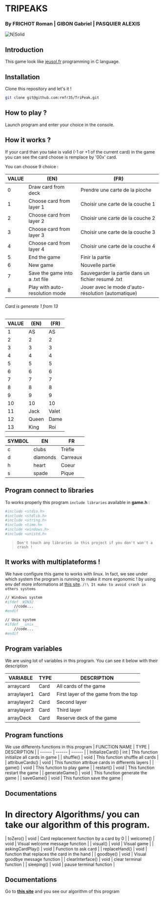 # TRIPEAKS 
### By FRICHOT Roman | GIBON Gabriel | PASQUIER ALEXIS

![N|Solid](https://www.polesup-delasalle.fr/wp-content/uploads/sites/5/2020/01/Sticker-Fili%C3%A8re-SI_Publi%C3%A9-250x250.jpg) 

## Introduction
This game look like [jeusol.fr](https://www.jeusol.fr/tripeaks) programming in C language.

## Installation
Clone this repository and let's it !

```sh
git clone git@github.com:rmfr35/TriPeak.git
```
## How to play ?
Launch program and enter your choice in the console.

## How it works ?
If your card than you take is valid (-1 or +1 of the current card) in the game you can see the card choose is remplace by '00x' card. 

You can choose 9 choice : 

| VALUE | (EN) | (FR) |
| ------ | ------ | ------ |
| 0 |  Draw card from deck | Prendre une carte de la pioche | 
| 1 |  Choose card from layer 1 | Choisir une carte de la couche 1 | 
| 2 |  Choose card from layer 2 | Choisir une carte de la couche 2 | 
| 3 |  Choose card from layer 3 | Choisir une carte de la couche 3 | 
| 4 |  Choose card from layer 4 | Choisir une carte de la couche 4 | 
| 5 |  End the game | Finir la partie |
| 6 |  New game | Nouvelle partie |
| 7 |  Save the game into a .txt file | Sauvegarder la partie dans un fichier resumé .txt | 
| 8 |  Play with auto-resolution mode | Jouer avec le mode d'auto-résolution (automatique) | 


###### Card is generate 1 from 13
| VALUE | (EN) | (FR) |
| ------ | ------ | ------ |
| 1 |  AS | AS | 
| 2 |  2 | 2 | 
| 3 |  3 | 3 | 
| 4 |  4 | 4 | 
| 5 |  5 | 5 |
| 6 |  6 | 6 |
| 7 |  7 | 7 | 
| 8 |  8 | 8 | 
| 9 |  9 | 9 | 
| 10 |  10 | 10 | 
| 11 |  Jack | Valet | 
| 12 |  Queen | Dame | 
| 13 |  King | Roi |

| SYMBOL | EN | FR |
| ------ | ------ | ------ |
| c |  clubs | Trèfle |
| d |  diamonds | Carreaux |
| h |  heart | Coeur |
| s |  spade | Pique |


## Program connect to libraries
To works properly this program `include libraries` available in **game.h** :
```sh
#include <stdio.h>
#include <stdlib.h>
#include <string.h>
#include <time.h>
#include <windows.h>
#include <unistd.h>
```
> `Don't touch any libraries in this project if you don't wan't a crash !`

## It works with multiplateforms !
We have configure this game to works with linux. 
In fact, we see under which system the program is running to make it more ergonomic !
by using env def more informations at [this site](https://iq.opengenus.org/detect-operating-system-in-c/). `/!\ It make to avoid crash in others systems`

```sh
// Windows system
#ifdef _WIN32
    //code...
#endif

// Unix system
#ifdef __unix__
    //code...
#endif
```

## Program variables
We are using lot of variables in this program. You can see it below with their description

| VARIABLE | TYPE  | DESCRIPTION |
| ------ | ------ | ------ |
| arraycard | Card | All cards of the game |
| arraylayer1 | Card | First layer of the game from the top |
| arraylayer2 | Card | Second layer |
| arraylayer3 | Card | Third layer |
| arrayDeck | Card | Reserve deck of the game |

## Program functions
We use differents functions in this program 
| FUNCTION NAME | TYPE  | DESCRIPTION |
| ------ | ------ | ------ |
| InitializeCard() | int | This function initialize all cards in game |
| shuffle() | void | This function shuffle all cards |
| attribueCards() | void | This function attribue cards in differents layers |
| game() | void | This function to play game |
| restart() | void | This function restart the game |
| generateGame() | void | This function generate the game |
| saveGame() | void | This function save the game |

## Documentations
In directory **Algorithms/** you can take our algorithm of this program.
=======
| toZero() | void | Card replacement function by a card by 0 |
| welcome() | void | Visual welcome message function |
| visual() | void | Visual game |
| askingCardPlay() | void | Function to ask card |
| replaceHand() | void | function that replaces the card in the hand |
| goodbye() | void | Visual goodbye message function |
| clearInterface() | void | clear terminal function |
| sleeping() | void | pause terminal function |

## Documentations
Go to **[this site](https://docs.google.com/document/d/1Q2mAL1IWtuvaTlGDmiTICal7OWSXamm_RVFq7MhKx8c/edit)** and you see our algorithm of this program

